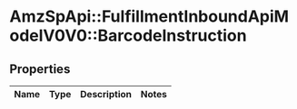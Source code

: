 # AmzSpApi::FulfillmentInboundApiModelV0V0::BarcodeInstruction

## Properties
Name | Type | Description | Notes
------------ | ------------- | ------------- | -------------


